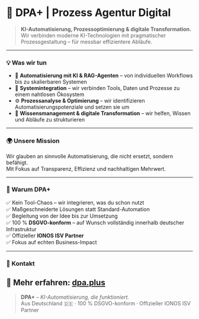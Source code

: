 # 🚀 DPA+ | Prozess Agentur Digital  

> **KI-Automatisierung, Prozessoptimierung & digitale Transformation.**  
> Wir verbinden moderne KI-Technologien mit pragmatischer Prozessgestaltung – für messbar effizientere Abläufe.

---

### 💡 Was wir tun  

- 🤖 **Automatisierung mit KI & RAG-Agenten** – von individuellen Workflows bis zu skalierbaren Systemen  
- 🧩 **Systemintegration** – wir verbinden Tools, Daten und Prozesse zu einem nahtlosen Ökosystem  
- ⚙️ **Prozessanalyse & Optimierung** – wir identifizieren Automatisierungspotenziale und setzen sie um  
- 🧠 **Wissensmanagement & digitale Transformation** – wir helfen, Wissen und Abläufe zu strukturieren  

---

### 🌍 Unsere Mission  

Wir glauben an sinnvolle Automatisierung, die nicht ersetzt, sondern befähigt.  
Mit Fokus auf Transparenz, Effizienz und nachhaltigen Mehrwert.

---

### 🧭 Warum DPA+  

✅ Kein Tool-Chaos – wir integrieren, was du schon nutzt  
✅ Maßgeschneiderte Lösungen statt Standard-Automation  
✅ Begleitung von der Idee bis zur Umsetzung  
✅ 100 % **DSGVO-konform** – auf Wunsch vollständig innerhalb deutscher Infrastruktur  
✅ Offizieller **IONOS ISV Partner**  
✅ Fokus auf echten Business-Impact  

---

### 🔗 Kontakt  

💬 **Mehr erfahren:** [dpa.plus](https://dpa.plus/?utm_source=github)  
---

> **DPA+** – _KI-Automatisierung, die funktioniert._  
> Aus Deutschland 🇩🇪 · 100 % DSGVO-konform · Offizieller IONOS ISV Partner
